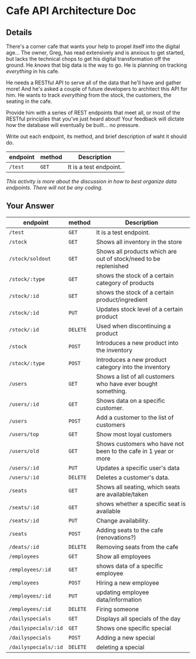 # Cafe API Architecture Doc

## Details

There's a corner cafe that wants your help to propel itself into the digital age... The owner, Greg, has read extensively and is anxious to get started, but lacks the technical chops to get his digital transformation off the ground. He _knows_ that big data is the way to go. He is planning on tracking _everything_ in his cafe.

He needs a RESTful API to serve all of the data that he'll have and gather more! And he's asked a couple of future developers to architect this API for him. He wants to track _everything_ from the stock, the customers, the seating in the cafe.

Provide him with a series of REST endpoints that meet all, or most of the RESTful principles that you've just heard about! Your feedback will dictate how the database will eventually be built... no pressure.

Write out each endpoint, its method, and brief description of waht it should do.

| endpoint | method | Description            |
| -------- | ------ | ---------------------- |
| `/test`  | `GET`  | It is a test endpoint. |

_This activity is more about the discussion in how to best organize data endpoints. There will not be any coding._

## Your Answer

| endpoint             | method   | Description                                                      |
| -------------------- | -------- | ---------------------------------------------------------------- |
| `/test`              | `GET`    | It is a test endpoint.                                           |
| `/stock`             | `GET`    | Shows all inventory in the store                                 |
| `/stock/soldout`     | `GET`    | Shows all products which are out of stock/need to be replenished |
| `/stock/:type`       | `GET`    | shows the stock of a certain category of products                |
| `/stock/:id`         | `GET`    | shows the stock of a certain product/ingredient                  |
| `/stock/:id`         | `PUT`    | Updates stock level of a certain product                         |
| `/stock/:id`         | `DELETE` | Used when discontinuing a product                                |
| `/stock`             | `POST`   | Introduces a new product into the inventory                      |
| `/stock/:type`       | `POST`   | Introduces a new product category into the inventory             |
| `/users`             | `GET`    | Shows a list of all customers who have ever bought something.    |
| `/users/:id`         | `GET`    | Shows data on a specific customer.                               |
| `/users`             | `POST`   | Add a customer to the list of customers                          |
| `/users/top`         | `GET`    | Show most loyal customers                                        |
| `/users/old`         | `GET`    | Shows customers who have not been to the cafe in 1 year or more  |
| `/users/:id`         | `PUT`    | Updates a specific user's data                                   |
| `/users/:id`         | `DELETE` | Deletes a customer's data.                                       |
| `/seats`             | `GET`    | Shows all seating, which seats are available/taken               |
| `/seats/:id`         | `GET`    | shows whether a specific seat is available                       |
| `/seats/:id`         | `PUT`    | Change availability.                                             |
| `/seats`             | `POST`   | Adding seats to the cafe (renovations?)                          |
| `/deats/:id`         | `DELETE` | Removing seats from the cafe                                     |
| `/employees`         | `GET`    | Show all employees                                               |
| `/employees/:id`     | `GET`    | shows data of a specific employee                                |
| `/employees`         | `POST`   | Hiring a new employee                                            |
| `/employees/:id`     | `PUT`    | updating employee data/information                               |
| `/employees/:id`     | `DELETE` | Firing someone                                                   |
| `/dailyspecials`     | `GET`    | Displays all specials of the day                                 |
| `/dailyspecials/:id` | `GET`    | Shows one specific special                                       |
| `/dailyspecials`     | `POST`   | Adding a new special                                             |
| `/dailyspecials/:id` | `DELETE` | deleting a special                                               |